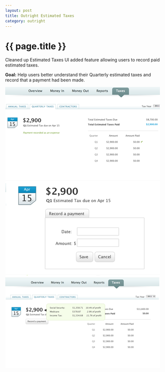 ```yaml
---
layout: post
title: Outright Estimated Taxes
category: outright
---
```


{{ page.title }}
================

Cleaned up Estimated Taxes UI added feature allowing users to record paid estimated taxes. 

**Goal:** Help users better understand their Quarterly estimated taxes and record that a payment had been made.  

 

<img src="/images/examples/estimated_taxes.png"/>

<img src="/images/examples/estimated_taxes_record_payment.png"/>

<img src="/images/examples/estimated_taxes_tooltip.png"/>


